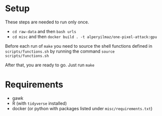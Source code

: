 # Setup

These steps are needed to run only once.

* `cd raw-data` and then `bash urls`
* `cd misc` and then `docker build . -t alperyilmaz/one-pixel-attack:gpu`

Before each run of `make` you need to source the shell functions defined in `scripts/functions.sh` by running the command `source scripts/functions.sh`

After that, you are ready to go. Just run `make` 

# Requirements

* gawk
* R (with `tidyverse` installed)
* docker (or python with packages listed under `misc/requirements.txt`)

